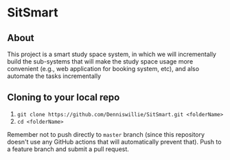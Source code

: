 # SitSmart

## About
This project is a smart study space system, in which we will incrementally build the sub-systems that will make the study space usage more convenient (e.g., web application for booking system, etc), and also automate the tasks incrementally

## Cloning to your local repo
1. `git clone https://github.com/Denniswillie/SitSmart.git <folderName>`
2. `cd <folderName>`

Remember not to push directly to `master` branch (since this repository doesn't use any GitHub actions that will automatically prevent that). Push to a feature branch and submit a pull request.
